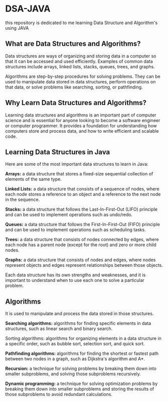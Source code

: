 # DSA-JAVA
this repository is dedicated to me learning Data Structure and Algorithm's using JAVA


<h2>What are Data Structures and Algorithms?</h2>
Data structures are ways of organizing and storing data in a computer so that it can be accessed and used efficiently. Examples of common data structures include arrays, linked lists, stacks, queues, trees, and graphs.

Algorithms are step-by-step procedures for solving problems. They can be used to manipulate data stored in data structures, perform operations on that data, or solve problems like searching, sorting, or pathfinding.

<h2>Why Learn Data Structures and Algorithms?</h2>
Learning data structures and algorithms is an important part of computer science and is essential for anyone looking to become a software engineer or computer programmer. It provides a foundation for understanding how computers store and process data, and how to write efficient and scalable code.


<h2>Learning Data Structures in Java</h2>

Here are some of the most important data structures to learn in Java:

<B>Arrays:</B> a data structure that stores a fixed-size sequential collection of elements of the same type.

<B>Linked Lists:</B> a data structure that consists of a sequence of nodes, where each node stores a reference to an object and a reference to the next node in the sequence.

<B>Stacks:</B> a data structure that follows the Last-In-First-Out (LIFO) principle and can be used to implement operations such as undo/redo.

<B>Queues:</B> a data structure that follows the First-In-First-Out (FIFO) principle and can be used to implement operations such as scheduling tasks.

<B>Trees:</B> a data structure that consists of nodes connected by edges, where each node has a parent node (except for the root) and zero or more child nodes.

<B>Graphs:</B> a data structure that consists of nodes and edges, where nodes represent objects and edges represent relationships between those objects.

Each data structure has its own strengths and weaknesses, and it is important to understand when to use each one to solve a particular problem.

<h2> Algorithms </h2>
It is used to manipulate and process the data stored in those structures.





<B>Searching algorithms:</B> algorithms for finding specific elements in data structures, such as linear search and binary search.

</B>Sorting algorithms:</B> algorithms for organizing elements in a data structure in a specific order, such as bubble sort, selection sort, and quick sort.

<B>Pathfinding algorithms:</B> algorithms for finding the shortest or fastest path between two nodes in a graph, such as Dijkstra's algorithm and A*.

<B>Recursion:</B> a technique for solving problems by breaking them down into smaller subproblems, and solving those subproblems recursively.

<B>Dynamic programming:</B> a technique for solving optimization problems by breaking them down into smaller subproblems and storing the results of those subproblems to avoid redundant calculations.
